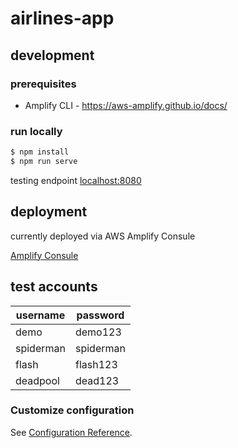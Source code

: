 # airlines-app

## development 
### prerequisites
* Amplify CLI - https://aws-amplify.github.io/docs/
### run locally

```sh
$ npm install
$ npm run serve
```
testing endpoint <localhost:8080>

## deployment 
currently deployed via AWS Amplify Consule

[Amplify Consule](https://console.aws.amazon.com/amplify/home?region=us-east-1#/)


## test accounts

| username | password |
| ------ | ------ |
| demo | demo123 |
| spiderman | spiderman |
| flash | flash123 |
| deadpool | dead123 |

### Customize configuration
See [Configuration Reference](https://cli.vuejs.org/config/).
